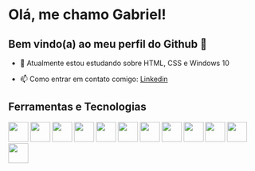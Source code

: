 # Olá, me chamo Gabriel!
## Bem vindo(a) ao meu perfil do Github 👋

<!-- - 🔭 Atualmente estou trabalhando em ... -->
- 🌱 Atualmente estou estudando sobre HTML, CSS e Windows 10
<!--- 👯 Estou procurando colaborar em ...
- 🤔 Estou procurando ajuda com ...
- 💬 Pergunte-me sobre ... -->
- 📫 Como entrar em contato comigo: [Linkedin](https://www.linkedin.com/in/gabrielmartinssilva/)

## Ferramentas e Tecnologias
<img loading="lazy" src="https://cdn.jsdelivr.net/gh/devicons/devicon@latest/icons/angularjs/angularjs-original.svg" width="40" height="40"/> <img loading="lazy" src="https://cdn.jsdelivr.net/gh/devicons/devicon@latest/icons/csharp/csharp-original.svg" width="40" height="40"/> <img loading="lazy" src="https://cdn.jsdelivr.net/gh/devicons/devicon@latest/icons/css3/css3-original.svg" width="40" height="40"/> <img loading="lazy" src="https://cdn.jsdelivr.net/gh/devicons/devicon@latest/icons/dbeaver/dbeaver-original.svg" width="40" height="40"/> <img loading="lazy" src="https://cdn.jsdelivr.net/gh/devicons/devicon@latest/icons/git/git-original.svg" width="40" height="40"/> <img loading="lazy" src="https://cdn.jsdelivr.net/gh/devicons/devicon@latest/icons/gitlab/gitlab-original.svg" width="40" height="40"/> <img loading="lazy" src="https://cdn.jsdelivr.net/gh/devicons/devicon@latest/icons/html5/html5-original.svg" width="40" height="40"/> <img loading="lazy" src="https://cdn.jsdelivr.net/gh/devicons/devicon@latest/icons/intellij/intellij-original.svg" width="40" height="40"/> <img loading="lazy" src="https://cdn.jsdelivr.net/gh/devicons/devicon@latest/icons/java/java-original.svg" width="40" height="40"/> <img loading="lazy" src="https://cdn.jsdelivr.net/gh/devicons/devicon@latest/icons/javascript/javascript-original.svg" width="40" height="40"/> <img loading="lazy" src="https://cdn.jsdelivr.net/gh/devicons/devicon@latest/icons/linux/linux-original.svg" width="40" height="40"/> <img loading="lazy" src="https://cdn.jsdelivr.net/gh/devicons/devicon@latest/icons/postgresql/postgresql-original.svg" width="40" height="40"/> 
        
<!-- - 😄 Pronomes: ...
- ⚡ Curiosidade: ... -->
<!-- # 👋 Hello! Welcome to my Github profile
## My name is Gabriel, but you can also call me Tins!

- 🔭 I’m currently working on Intership FullStack Software Developer using the stacks: Angular JS, Java e PostgreSQL.
- 📖 I'm undergraduating in Computer Science, UFLA, in Lavras MG Brazil.
- 🧠 I'm learning skills about the fundamental's essential in Quality Assurance at the website web.dio.me
- 👯 I’m looking to collaborate on Web Open Source projects, if you know some one to suggest, please tell me. -->

